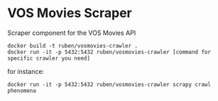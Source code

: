 # VOS Movies Scraper    

Scraper component for the VOS Movies API

    docker build -t ruben/vosmovies-crawler .
    docker run -it -p 5432:5432 ruben/vosmovies-crawler [command for specific crawler you need]

for instance: 

    docker run -it -p 5432:5432 ruben/vosmovies-crawler scrapy crawl phenomena


